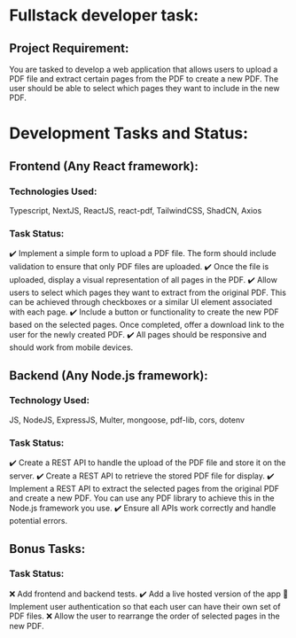# Fullstack developer task:

## Project Requirement:

You are tasked to develop a web application that allows users to upload a PDF file and extract certain pages from the PDF to create a new PDF. The user should be able to select which pages they want to include in the new PDF.

# Development Tasks and Status:

## Frontend (Any React framework):

### Technologies Used: 
Typescript, NextJS, ReactJS, react-pdf, TailwindCSS, ShadCN, Axios 

### Task Status:
✔️ Implement a simple form to upload a PDF file. The form should include validation to ensure that only PDF files are uploaded.
✔️ Once the file is uploaded, display a visual representation of all pages in the PDF.
✔️ Allow users to select which pages they want to extract from the original PDF. This can be achieved through checkboxes or a similar UI element associated with each page.
✔️ Include a button or functionality to create the new PDF based on the selected pages. Once completed, offer a download link to the user for the newly created PDF.
✔️ All pages should be responsive and should work from mobile devices.

## Backend (Any Node.js framework):

### Technology Used: 
JS, NodeJS, ExpressJS, Multer, mongoose, pdf-lib, cors, dotenv 

### Task Status:
✔️ Create a REST API to handle the upload of the PDF file and store it on the server.
✔️ Create a REST API to retrieve the stored PDF file for display.
✔️ Implement a REST API to extract the selected pages from the original PDF and create a new PDF. You can use any PDF library to achieve this in the Node.js framework you use.
✔️ Ensure all APIs work correctly and handle potential errors.


## Bonus Tasks:

### Task Status:
❌ Add frontend and backend tests.
✔️ Add a live hosted version of the app
🚧 Implement user authentication so that each user can have their own set of PDF files.
❌ Allow the user to rearrange the order of selected pages in the new PDF.